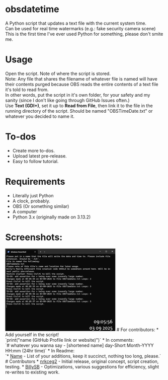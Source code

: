 # obsdatetime
A Python script that updates a text file with the current system time.<br>
Can be used for real time watermarks (e.g.: fake security camera scene)<br>
This is the first time I've ever used Python for something, please don't smite me.
# Usage
Open the script. Note of where the script is stored.<br>
Note: Any file that shares the filename of whatever file is named will have their contents purged because OBS reads the entire contents of a text file it's told to read from.<br>
In other words, put the script in it's own folder, for your safety and my sanity (since I don't like going through GitHub Issues often.)<br>
Use **Text (GDI+)**, set it up to **Read from File**, then link it to the file in the running directory of the script. Should be named "OBSTimeDate.txt" or whatever you decided to name it.
# To-dos
* Create more to-dos.
* Upload latest pre-release.
* Easy to follow tutorial.
# Requirements
* Literally just Python
* A clock, probably.
* OBS (Or something similar)
* A computer
* Python 3.x (originally made on 3.13.2)
# Screenshots:
<img width=350px src=screenshots/screenshot-0.png>
# For contributors:
* Add yourself in the script!<br>
`print("name (GitHub Profile link or website)")`
* In comments:<br>
`# whatever you wanna say - [shortened name] day-Short Month-YYYY HH:mm (24hr time)`
* In Readme:<br>
`* <a href="https://github.com/profilename">Name</a> - List of your additions, keep it succinct, nothing too long, please.`
# Contributors
* <a href="https://github.com/nrkceg2">nrkceg2</a> - Initial release, original concept, script creation, testing.
* <a href="https://github.com/billysb">BillySB</a> - Optimizations, various suggestions for efficiency, slight re-writes to existing work.

